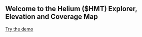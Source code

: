 ## Welcome to the Helium ($HMT) Explorer, Elevation and Coverage Map

[Try the demo](https://indiegameattic.github.io/heliumexplorer/) 
